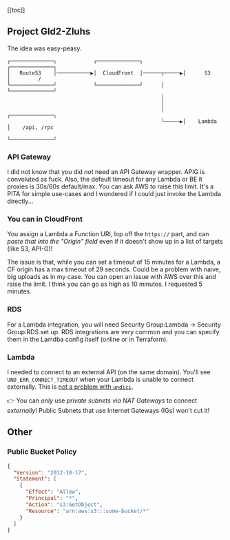 [[toc]]

## Project Gld2-Zluhs

The idea was easy-peasy.

```
┌──────────────┐            ┌──────────────┐             ┌──────────────┐
│   Route53    │───────────▶│  CloudFront  │──────┬─────▶│      S3      │         /
└──────────────┘            └──────────────┘      │      └──────────────┘
                                                  │
                                                  │
                                                  │      ┌──────────────┐
                                                  └─────▶│    Lambda    │    /api, /rpc
                                                         └──────────────┘
```

### API Gateway

I did not know that you did _not_ need an API Gateway wrapper. APIG is convoluted as fuck. Also, the default timeout for any Lambda or BE it proxies is 30s/60s default/max. You can ask AWS to raise this limit. It's a PITA for simple use-cases and I wondered if I could just invoke the Lambda directly...

### You can in CloudFront

You assign a Lambda a Function URI, lop off the `https://` part, and can _paste that into the "Origin" field_ even if it doesn't show up in a list of targets (like S3, API-G)!

The issue is that, while you can set a timeout of 15 minutes for a Lambda, a CF origin has a max timeout of 29 seconds. Could be a problem with naive, big uploads as in my case. You can open an issue with AWS over this and raise the limit. I think you can go as high as 10 minutes. I requested 5 minutes.

### RDS

For a Lambda integration, you will need Security Group:Lambda -> Security Group:RDS set up. RDS integrations are very common and you can specify them in the Lamdba config itself (online or in Terraform).

### Lambda

I needed to connect to an external API (on the same domain). You'll see `UND_ERR_CONNECT_TIMEOUT` when your Lambda is unable to connect externally. This is [not a problem with `undici`](https://github.com/nodejs/undici/issues/1531).

👉 You can _only_ use _private subnets via NAT Gateways_ to connect _externally_! Public Subnets that use Internet Gateways (IGs) won't cut it!

## Other

### Public Bucket Policy

```json
{
  "Version": "2012-10-17",
  "Statement": [
    {
      "Effect": "Allow",
      "Principal": "*",
      "Action": "s3:GetObject",
      "Resource": "arn:aws:s3:::some-bucket/*"
    }
  ]
}
```
